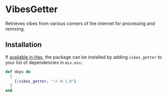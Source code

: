 # VibesGetter

Retrieves vibes from various corners of the internet for processing and remixing.

## Installation

If [available in Hex](https://hex.pm/docs/publish), the package can be installed
by adding `vibes_getter` to your list of dependencies in `mix.exs`:

```elixir
def deps do
  [
    {:vibes_getter, "~> 0.1.0"}
  ]
end
```
